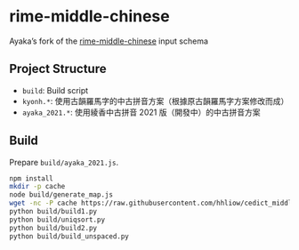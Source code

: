 # rime-middle-chinese

Ayaka’s fork of the [rime-middle-chinese](https://github.com/biopolyhedron/rime-middle-chinese) input schema

## Project Structure

- `build`: Build script
- `kyonh.*`: 使用古韻羅馬字的中古拼音方案（根據原古韻羅馬字方案修改而成）
- `ayaka_2021.*`: 使用綾香中古拼音 2021 版（開發中）的中古拼音方案

## Build

Prepare `build/ayaka_2021.js`.

```sh
npm install
mkdir -p cache
node build/generate_map.js
wget -nc -P cache https://raw.githubusercontent.com/hhliow/cedict_middle_chinese/1a046d7/words_certain.tsv
python build/build1.py
python build/uniqsort.py
python build/build2.py
python build/build_unspaced.py
```
